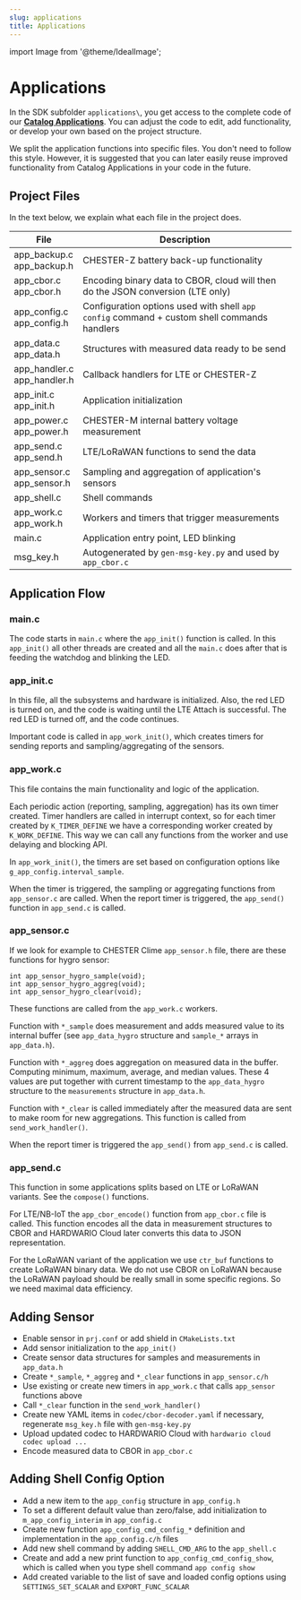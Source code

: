 ```yaml
---
slug: applications
title: Applications
---
```

import Image from '@theme/IdealImage';

# Applications

In the SDK subfolder `applications\`, you get access to the complete code of our [**Catalog Applications**](../catalog-applications/index.md). You can adjust the code to edit, add functionality, or develop your own based on the project structure.

We split the application functions into specific files. You don't need to follow this style. However, it is suggested that you can later easily reuse improved functionality from Catalog Applications in your code in the future.

## Project Files

In the text below, we explain what each file in the project does.

| File                               | Description                                                                                 |
| ---------------------------------- | ------------------------------------------------------------------------------------------- |
| app_backup.c <br /> app_backup.h   | CHESTER-Z battery back-up functionality                                                     |
| app_cbor.c <br /> app_cbor.h       | Encoding binary data to CBOR, cloud will then do the JSON conversion (LTE only)             |
| app_config.c <br /> app_config.h   | Configuration options used with shell `app config` command + custom shell commands handlers |
| app_data.c <br /> app_data.h       | Structures with measured data ready to be send                                              |
| app_handler.c <br /> app_handler.h | Callback handlers for LTE or CHESTER-Z                                                      |
| app_init.c <br /> app_init.h       | Application initialization                                                                  |
| app_power.c <br /> app_power.h     | CHESTER-M internal battery voltage measurement                                              |
| app_send.c <br /> app_send.h       | LTE/LoRaWAN functions to send the data                                                      |
| app_sensor.c <br /> app_sensor.h   | Sampling and aggregation of application's sensors                                           |
| app_shell.c                        | Shell commands                                                                              |
| app_work.c <br /> app_work.h       | Workers and timers that trigger measurements                                                |
| main.c                             | Application entry point, LED blinking                                                       |
| msg_key.h                          | Autogenerated by `gen-msg-key.py` and used by `app_cbor.c`                                  |

## Application Flow

### main.c
The code starts in `main.c` where the `app_init()` function is called. In this `app_init()` all other threads are created and all the `main.c` does after that is feeding the watchdog and blinking the LED.

### app_init.c
In this file, all the subsystems and hardware is initialized. Also, the red LED is turned on, and the code is waiting until the LTE Attach is successful. The red LED is turned off, and the code continues.

Important code is called in `app_work_init()`, which creates timers for sending reports and sampling/aggregating of the sensors.

### app_work.c

This file contains the main functionality and logic of the application.

Each periodic action (reporting, sampling, aggregation) has its own timer created. Timer handlers are called in interrupt context, so for each timer created by `K_TIMER_DEFINE` we have a corresponding worker created by `K_WORK_DEFINE`. This way we can call any functions from the worker and use delaying and blocking API.

In `app_work_init()`, the timers are set based on configuration options like `g_app_config.interval_sample`.

When the timer is triggered, the sampling or aggregating functions from `app_sensor.c` are called.
When the report timer is triggered, the `app_send()` function in `app_send.c` is called.

### app_sensor.c

If we look for example to CHESTER Clime `app_sensor.h` file, there are these functions for hygro sensor:

```
int app_sensor_hygro_sample(void);
int app_sensor_hygro_aggreg(void);
int app_sensor_hygro_clear(void);
```

These functions are called from the `app_work.c` workers.

Function with `*_sample` does measurement and adds measured value to its internal buffer (see `app_data_hygro` structure and `sample_*` arrays in `app_data.h`).

Function with `*_aggreg` does aggregation on measured data in the buffer. Computing minimum, maximum, average, and median values.
These 4 values are put together with current timestamp to the `app_data_hygro` structure to the `measurements` structure in `app_data.h`.

Function with `*_clear` is called immediately after the measured data are sent to make room for new aggregations. This function is called from `send_work_handler()`.

When the report timer is triggered the `app_send()` from `app_send.c` is called.

### app_send.c

This function in some applications splits based on LTE or LoRaWAN variants. See the `compose()` functions.

For LTE/NB-IoT the `app_cbor_encode()` function from `app_cbor.c` file is called. This function encodes all the data in measurement structures to CBOR and HARDWARIO Cloud
later converts this data to JSON representation.

For the LoRaWAN variant of the application we use `ctr_buf` functions to create LoRaWAN binary data. We do not use CBOR on LoRaWAN because the LoRaWAN payload should be really small in some specific regions. So we need maximal data efficiency.

## Adding Sensor

- Enable sensor in `prj.conf` or add shield in `CMakeLists.txt`
- Add sensor initialization to the `app_init()`
- Create sensor data structures for samples and measurements in `app_data.h`
- Create `*_sample`, `*_aggreg` and `*_clear` functions in `app_sensor.c/h`
- Use existing or create new timers in `app_work.c` that calls `app_sensor` functions above
- Call `*_clear` function in the `send_work_handler()`
- Create new YAML items in `codec/cbor-decoder.yaml` if necessary, regenerate `msg_key.h` file with `gen-msg-key.py`
- Upload updated codec to HARDWARIO Cloud with `hardwario cloud codec upload ...`
- Encode measured data to CBOR in `app_cbor.c`

## Adding Shell Config Option

- Add a new item to the `app_config` structure in `app_config.h`
- To set a different default value than zero/false, add initialization to `m_app_config_interim` in `app_config.c`
- Create new function `app_config_cmd_config_*` definition and implementation in the `app_config.c/h` files
- Add new shell command by adding `SHELL_CMD_ARG` to the `app_shell.c`
- Create and add a new print function to `app_config_cmd_config_show`, which is called when you type shell command `app config show`
- Add created variable to the list of save and loaded config options using `SETTINGS_SET_SCALAR` and `EXPORT_FUNC_SCALAR`
